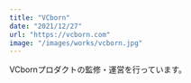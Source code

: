 ```yaml
---
title: "VCborn"
date: "2021/12/27"
url: "https://vcborn.com"
image: "/images/works/vcborn.jpg"
---
```


VCbornプロダクトの監修・運営を行っています。